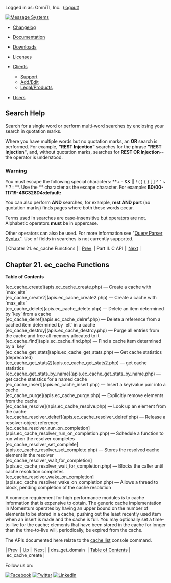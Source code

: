 Logged in as: OmniTI, Inc.  ([logout](https://support.messagesystems.com/logout.php))

[![Message Systems](https://support.messagesystems.com/images/ms-white205.png)](https://support.messagesystems.com/start.php) 

*   [Changelog](https://support.messagesystems.com/start.php?show=changelog)
*   [Documentation](https://support.messagesystems.com/docs/)
*   [Downloads](https://support.messagesystems.com/start.php)

*   [Licenses](https://support.messagesystems.com/license_summary.php)
*   <a href="">Clients</a>
    *   [Support](https://support.messagesystems.com/cs.php)
    *   [Add/Edit](https://support.messagesystems.com/edit_client.php)
    *   [Legal/Products](https://support.messagesystems.com/edit_products.php)
*   [Users](https://support.messagesystems.com/edit_customer.php)

## Search Help

Search for a single word or perform multi-word searches by enclosing your search in quotation marks.

Where you have multiple words but no quotation marks, an **OR** search is performed. For example, **"REST Injection"** searches for the phrase **"REST Injection"**, and, without quotation marks, searches for **REST OR Injection**--the operator is understood.

### Warning

You must escape the following special characters: **+ - && || ! ( ) { } [ ] ^ " ~ * ? : \**. Use the **\** character as the escape character. For example: **B0/00-11719-46C328D4\:default\:**

You can also perform **AND** searches, for example, **rest AND port** (no quotation marks) finds pages where both these words occur.

Terms used in searches are case-insensitive but operators are not. Alphabetic operators **must** be in uppercase.

Other operators can also be used. For more information see "[Query Parser Syntax](https://lucene.apache.org/core/old_versioned_docs/versions/3_0_0/queryparsersyntax.html)". Use of fields in searches is not currently supported.

| Chapter 21. ec_cache Functions |
| [Prev](apis.dns_get_domain.php)  | Part II. C API |  [Next](apis.ec_cache_create.php) |

## Chapter 21. ec_cache Functions

**Table of Contents**

<dl class="toc">

<dt>[ec_cache_create](apis.ec_cache_create.php) — Create a cache with `max_elts`</dt>

<dt>[ec_cache_create2](apis.ec_cache_create2.php) — Create a cache with `max_elts`</dt>

<dt>[ec_cache_delete](apis.ec_cache_delete.php) — Delete an item determined by `key` from a cache</dt>

<dt>[ec_cache_delref](apis.ec_cache_delref.php) — Delete a reference from a cached item determined by `elt` in a cache</dt>

<dt>[ec_cache_destroy](apis.ec_cache_destroy.php) — Purge all entries from the cache and free all memory allocated to it</dt>

<dt>[ec_cache_find](apis.ec_cache_find.php) — Find a cache item determined by a `key`</dt>

<dt>[ec_cache_get_stats](apis.ec_cache_get_stats.php) — Get cache statistics (deprecated)</dt>

<dt>[ec_cache_get_stats2](apis.ec_cache_get_stats2.php) — get cache statistics</dt>

<dt>[ec_cache_get_stats_by_name](apis.ec_cache_get_stats_by_name.php) — get cache statistics for a named cache</dt>

<dt>[ec_cache_insert](apis.ec_cache_insert.php) — Insert a key/value pair into a cache</dt>

<dt>[ec_cache_purge](apis.ec_cache_purge.php) — Explicitly remove elements from the cache</dt>

<dt>[ec_cache_resolve](apis.ec_cache_resolve.php) — Look up an element from the cache</dt>

<dt>[ec_cache_resolver_delref](apis.ec_cache_resolver_delref.php) — Release a resolver object reference</dt>

<dt>[ec_cache_resolver_run_on_completion](apis.ec_cache_resolver_run_on_completion.php) — Schedule a function to run when the resolver completes</dt>

<dt>[ec_cache_resolver_set_complete](apis.ec_cache_resolver_set_complete.php) — Stores the resolved cache element in the resolver</dt>

<dt>[ec_cache_resolver_wait_for_completion](apis.ec_cache_resolver_wait_for_completion.php) — Blocks the caller until cache resolution completes</dt>

<dt>[ec_cache_resolver_wake_on_completion](apis.ec_cache_resolver_wake_on_completion.php) — Allows a thread to block, pending completion of the cache resolution</dt>

</dl>

A common requirement for high performance modules is to cache information that is expensive to obtain. The generic cache implementation in Momentum operates by having an upper bound on the number of elements to be stored in a cache, pushing out the least recently used item when an insert is made and the cache is full. You may optionally set a time-to-live for the cache; elements that have been stored in the cache for longer than the time-to-live will, periodically, be expired from the cache.

The APIs documented here relate to the [cache list](https://support.messagesystems.com/docs/web-ref/console_commands.cache_list.php) console command.

| [Prev](apis.dns_get_domain.php)  | [Up](pt.apis.php) |  [Next](apis.ec_cache_create.php) |
| dns_get_domain  | [Table of Contents](index.php) |  ec_cache_create |

Follow us on:

[![Facebook](https://support.messagesystems.com/images/icon-facebook.png)](http://www.facebook.com/messagesystems) [![Twitter](https://support.messagesystems.com/images/icon-twitter.png)](http://twitter.com/#!/MessageSystems) [![LinkedIn](https://support.messagesystems.com/images/icon-linkedin.png)](http://www.linkedin.com/company/message-systems)